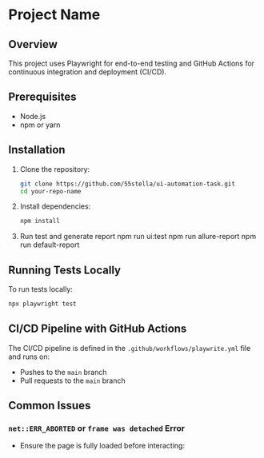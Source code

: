 # Project Name

## Overview

This project uses Playwright for end-to-end testing and GitHub Actions for continuous integration and deployment (CI/CD).

## Prerequisites

- Node.js
- npm or yarn

## Installation

1. Clone the repository:

   ```bash
   git clone https://github.com/55stella/ui-automation-task.git
   cd your-repo-name
   ```

2. Install dependencies:

   ```bash
   npm install
   ```
3. Run test and generate report
  npm run ui:test
  npm run allure-report
  npm run default-report




## Running Tests Locally

To run tests locally:

```bash
npx playwright test
```

## CI/CD Pipeline with GitHub Actions

The CI/CD pipeline is defined in the `.github/workflows/playwrite.yml` file and runs on:

- Pushes to the `main` branch
- Pull requests to the `main` branch


## Common Issues

### `net::ERR_ABORTED` or `frame was detached` Error

- Ensure the page is fully loaded before interacting:

  